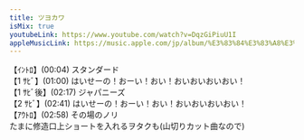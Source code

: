 ```yaml
---
title: ツヨカワ
isMix: true
youtubeLink: https://www.youtube.com/watch?v=DqzGiPiuU1I
appleMusicLink: https://music.apple.com/jp/album/%E3%83%84%E3%83%A8%E3%82%AB%E3%83%AF/1718410868?&i=1718410975
---
```


【ｲﾝﾄﾛ】<t s=4>(00:04)</t> スタンダード<br />
【1 ｻﾋﾞ】<t s=60>(01:00)</t> はいせーの！おーい！おい！おいおいおいおい！<br />
【1 ｻﾋﾞ後】<t s=137>(02:17)</t> ジャパニーズ<br />
【2 ｻﾋﾞ】<t s=161>(02:41)</t> はいせーの！おーい！おい！おいおいおいおい！<br />
【ｱｳﾄﾛ】<t s=178>(02:58)</t> その場のノリ<br />
たまに修造口上ショートを入れるヲタクも(山切りカット曲なので)
